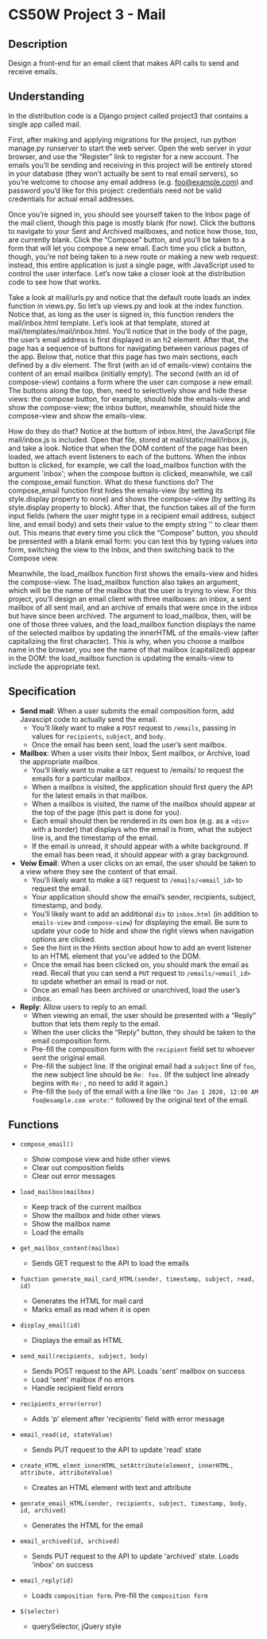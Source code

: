   # CS50W Project 3 - Mail
  ## Description
  Design a front-end for an email client that makes API calls to send and receive emails.
  ## Understanding
  In the distribution code is a Django project called project3 that contains a single app called mail.

  First, after making and applying migrations for the project, run python manage.py runserver to start the web server. Open the web server in your browser, and use the “Register” link to register for a new account. The emails you’ll be sending and receiving in this project will be entirely stored in your database (they won’t actually be sent to real email servers), so you’re welcome to choose any email address (e.g. foo@example.com) and password you’d like for this project: credentials need not be valid credentials for actual email addresses.

  Once you’re signed in, you should see yourself taken to the Inbox page of the mail client, though this page is mostly blank (for now). Click the buttons to navigate to your Sent and Archived mailboxes, and notice how those, too, are currently blank. Click the “Compose” button, and you’ll be taken to a form that will let you compose a new email. Each time you click a button, though, you’re not being taken to a new route or making a new web request: instead, this entire application is just a single page, with JavaScript used to control the user interface. Let’s now take a closer look at the distribution code to see how that works.

  Take a look at mail/urls.py and notice that the default route loads an index function in views.py. So let’s up views.py and look at the index function. Notice that, as long as the user is signed in, this function renders the mail/inbox.html template. Let’s look at that template, stored at mail/templates/mail/inbox.html. You’ll notice that in the body of the page, the user’s email address is first displayed in an h2 element. After that, the page has a sequence of buttons for navigating between various pages of the app. Below that, notice that this page has two main sections, each defined by a div element. The first (with an id of emails-view) contains the content of an email mailbox (initially empty). The second (with an id of compose-view) contains a form where the user can compose a new email. The buttons along the top, then, need to selectively show and hide these views: the compose button, for example, should hide the emails-view and show the compose-view; the inbox button, meanwhile, should hide the compose-view and show the emails-view.

  How do they do that? Notice at the bottom of inbox.html, the JavaScript file mail/inbox.js is included. Open that file, stored at mail/static/mail/inbox.js, and take a look. Notice that when the DOM content of the page has been loaded, we attach event listeners to each of the buttons. When the inbox button is clicked, for example, we call the load_mailbox function with the argument 'inbox'; when the compose button is clicked, meanwhile, we call the compose_email function. What do these functions do? The compose_email function first hides the emails-view (by setting its style.display property to none) and shows the compose-view (by setting its style.display property to block). After that, the function takes all of the form input fields (where the user might type in a recipient email address, subject line, and email body) and sets their value to the empty string '' to clear them out. This means that every time you click the “Compose” button, you should be presented with a blank email form: you can test this by typing values into form, switching the view to the Inbox, and then switching back to the Compose view.

  Meanwhile, the load_mailbox function first shows the emails-view and hides the compose-view. The load_mailbox function also takes an argument, which will be the name of the mailbox that the user is trying to view. For this project, you’ll design an email client with three mailboxes: an inbox, a sent mailbox of all sent mail, and an archive of emails that were once in the inbox but have since been archived. The argument to load_mailbox, then, will be one of those three values, and the load_mailbox function displays the name of the selected mailbox by updating the innerHTML of the emails-view (after capitalizing the first character). This is why, when you choose a mailbox name in the browser, you see the name of that mailbox (capitalized) appear in the DOM: the load_mailbox function is updating the emails-view to include the appropriate text.
  ## Specification
  * **Send mail**: When a user submits the email composition form, add Javascipt code to actually send the email.
      * You’ll likely want to make a `POST` request to `/emails`, passing in values for `recipients`, `subject`, and `body`.
      * Once the email has been sent, load the user’s sent mailbox.
  * **Mailbox**: When a user visits their Inbox, Sent mailbox, or Archive, load the appropriate mailbox.
      *  You’ll likely want to make a `GET` request to /emails/<mailbox> to request the emails for a particular mailbox.
      *  When a mailbox is visited, the application should first query the API for the latest emails in that mailbox.
      *  When a mailbox is visited, the name of the mailbox should appear at the top of the page (this part is done for you).
      *  Each email should then be rendered in its own box (e.g. as a `<div>` with a border) that displays who the email is from, what the subject line is, and the timestamp of the email.
      *  If the email is unread, it should appear with a white background. If the email has been read, it should appear with a gray background.
  * **Veiw Email**: When a user clicks on an email, the user should be taken to a view where they see the content of that email.
      * You’ll likely want to make a `GET` request to `/emails/<email_id>` to request the email.
      * Your application should show the email’s sender, recipients, subject, timestamp, and body.
      * You’ll likely want to add an additional `div` to `inbox.html` (in addition to `emails-view` and `compose-view`) for displaying the email. Be sure to update your code to hide and show the right views when navigation options are clicked.
      * See the hint in the Hints section about how to add an event listener to an HTML element that you’ve added to the DOM.
      * Once the email has been clicked on, you should mark the email as read. Recall that you can send a `PUT` request to `/emails/<email_id>` to update whether an email is read or not.
      * Once an email has been archived or unarchived, load the user’s inbox.
* **Reply**: Allow users to reply to an email.
	* When viewing an email, the user should be presented with a “Reply” button that lets them reply to the email.
	* When the user clicks the “Reply” button, they should be taken to the email composition form.
	* Pre-fill the composition form with the `recipient` field set to whoever sent the original email.
	* Pre-fill the subject line. If the original email had a `subject` line of `foo`, the new subject line should be `Re: foo.` (If the subject line already begins with `Re:` , no need to add it again.)
	* Pre-fill the `body` of the email with a line like `"On Jan 1 2020, 12:00 AM foo@example.com wrote:"` followed by the original text of the email.

## Functions
* `compose_email()`
	* Show compose view and hide other views
	* Clear out composition fields
	* Clear out error messages

* `load_mailbox(mailbox)`
	* Keep track of the current mailbox
	* Show the mailbox and hide other views
	* Show the mailbox name
	* Load the emails

* `get_mailbox_content(mailbox)`
	* Sends GET request to the API to load the emails 

* `function generate_mail_card_HTML(sender, timestamp, subject, read, id)`
	* Generates the HTML for mail card
	* Marks email as read when it is open

* `display_email(id)`
	* Displays the email as HTML

* `send_mail(recipients, subject, body)`
	* Sends POST request to the API. Loads 'sent' mailbox on success
	* Load 'sent' mailbox if no errors
	* Handle recipient field errors

* `recipients_error(error)`
	* Adds 'p' element after 'recipients' field with error message

* `email_read(id, stateValue)`
	* Sends PUT request to the API to update 'read' state

* `create_HTML_elmnt_innerHTML_setAttribute(element, innerHTML, attribute, attributeValue)`
	* Creates an HTML element with text and attribute

* `genrate_email_HTML(sender, recipients, subject, timestamp, body, id, archived)`
	* Generates the HTML for the email

* `email_archived(id, archived)`
	* Sends PUT request to the API to update 'archived' state. Loads 'inbox' on success
* `email_reply(id)`
	* Loads `composition form`. Pre-fill the `composition form`

* `$(selector)`
	* querySelector, jQuery style
